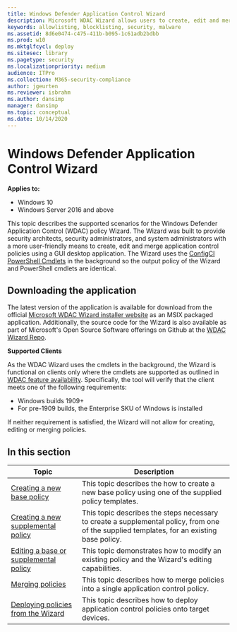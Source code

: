 ```yaml
---
title: Windows Defender Application Control Wizard
description: Microsoft WDAC Wizard allows users to create, edit and merge application control policies in a simple to use Windows application.
keywords: allowlisting, blocklisting, security, malware
ms.assetid: 8d6e0474-c475-411b-b095-1c61adb2bdbb
ms.prod: w10
ms.mktglfcycl: deploy
ms.sitesec: library
ms.pagetype: security
ms.localizationpriority: medium
audience: ITPro
ms.collection: M365-security-compliance
author: jgeurten
ms.reviewer: isbrahm
ms.author: dansimp
manager: dansimp
ms.topic: conceptual
ms.date: 10/14/2020
---
```


# Windows Defender Application Control Wizard

**Applies to:**

-   Windows 10
-   Windows Server 2016 and above

This topic describes the supported scenarios for the Windows Defender Application Control (WDAC) policy Wizard. The Wizard was built to provide security architects, security administrators, and system administrators with a more user-friendly means to create, edit and merge application control policies using a GUI desktop application. The Wizard uses the [ConfigCI PowerShell Cmdlets](https://docs.microsoft.com/en-us/powershell/module/configci/?view=win10-ps) in the background so the output policy of the Wizard and PowerShell cmdlets are identical. 

## Downloading the application

The latest version of the application is available for download from the official [Microsoft WDAC Wizard installer website](https://bit.ly/3koHwYs) as an MSIX packaged application. Additionally, the source code for the Wizard is also available as part of Microsoft's Open Source Software offerings on Github at the [WDAC Wizard Repo](https://github.com/MicrosoftDocs/WDAC-Toolkit). 

**Supported Clients**

As the WDAC Wizard uses the cmdlets in the background, the Wizard is functional on clients only where the cmdlets are supported as outlined in [WDAC feature availability](feature-availability.md). Specifically, the tool will verify that the client meets one of the following requirements: 

-   Windows builds 1909+
-   For pre-1909 builds, the Enterprise SKU of Windows is installed

If neither requirement is satisfied, the Wizard will not allow for creating, editing or merging policies.

## In this section

| Topic | Description |
| - | - |
| [Creating a new base policy](wdac-wizard-create-base-policy.md) | This topic describes the how to create a new base policy using one of the supplied policy templates. |
| [Creating a new supplemental policy](wdac-wizard-create-supplemental-policy.md) | This topic describes the steps necessary to create a supplemental policy, from one of the supplied templates, for an existing base policy. |
| [Editing a base or supplemental policy](wdac-wizard-edit-policy.md) | This topic demonstrates how to modify an existing policy and the Wizard's editing capabilities. |
| [Merging policies](wdac-wizard-merging-policies.md) | This topic describes how to merge policies into a single application control policy. |
| [Deploying policies from the Wizard](wdac-wizard-deploying-policies.md) | This topic describes how to deploy application control policies onto target devices. |

 

